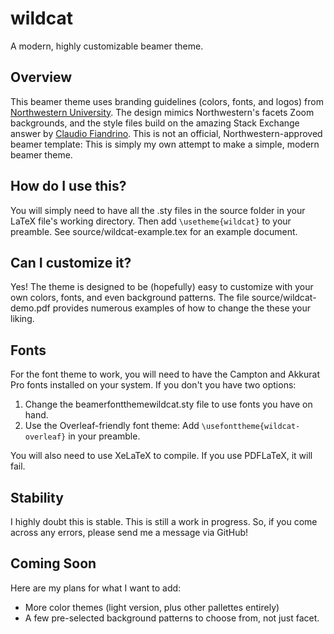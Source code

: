 # wildcat
A modern, highly customizable beamer theme.

## Overview
This beamer theme uses branding guidelines (colors, fonts, and logos) from [Northwestern University](https://www.northwestern.edu/brand/visual-identity/). The design mimics Northwestern's facets Zoom backgrounds, and the style files build on the amazing Stack Exchange answer by [Claudio Fiandrino](https://tex.stackexchange.com/questions/146529/design-a-custom-beamer-theme-from-scratch). This is not an official, Northwestern-approved beamer template: This is simply my own attempt to make a simple, modern beamer theme. 

## How do I use this?
You will simply need to have all the .sty files in the source folder in your LaTeX file's working directory. Then add `\usetheme{wildcat}` to your preamble. See source/wildcat-example.tex for an example document. 

## Can I customize it?
Yes! The theme is designed to be (hopefully) easy to customize with your own colors, fonts, and even background patterns. The file source/wildcat-demo.pdf provides numerous examples of how to change the these your liking.  

## Fonts
For the font theme to work, you will need to have the Campton and Akkurat Pro fonts installed on your system. If you don't you have two options:
1. Change the beamerfontthemewildcat.sty file to use fonts you have on hand.
2. Use the Overleaf-friendly font theme: Add `\usefonttheme{wildcat-overleaf}` in your preamble.

You will also need to use XeLaTeX to compile. If you use PDFLaTeX, it will fail.

## Stability
I highly doubt this is stable. This is still a work in progress. So, if you come across any errors, please send me a message via GitHub!

## Coming Soon
Here are my plans for what I want to add:
- More color themes (light version, plus other pallettes entirely)
- A few pre-selected background patterns to choose from, not just facet.

